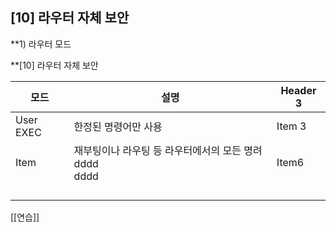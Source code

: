 
## [10] 라우터 자체 보안

**1) 라우터 모드

**[10] 라우터 자체 보안 

| 모드        | 설명                                   | Header 3 |
| --------- | ------------------------------------ | -------- |
| User EXEC | 한정된 명령어만 사용                          | Item 3   |
| Item      | 재부팅이나 라우팅 등 라우터에서의 모든 명려dddd<br>dddd | Item6    |
|           |                                      |          |
|           |                                      |          |
|           |                                      |          |
|           |                                      |          |

[[연습]]




